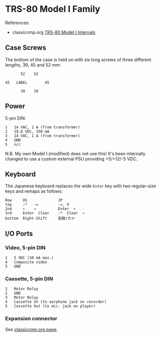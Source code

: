 TRS-80 Model I Family
=====================

References:
- classiccmp.org [TRS-80 Model I Internals][ccmp-1-int]


Case Screws
-----------

The bottom of the case is held on with six long screws of three different
lengths, 39, 45 and 52 mm:


           52    52

    45   LABEL        45

           39    39


Power
-----

5-pin DIN:

    1   14 VAC, 1 A (from transformer)
    2   19.8 VDC, 350 mA
    3   14 VAC, 1 A (from transformer)
    4   GND
    5   n/c

N.B. My own Model I (modified) does not use this! It's been internally
changed to use a custom external PSU providing +5/+12/-5 VDC.


Keyboard
--------

The Japanese keyboard replaces the wide `Enter` key with two
regular-size keys and remaps as follows:

    Row     US              JP
    top     :*   -=         -=, ¥
    2nd     ←    →          Enter  ←
    3rd     Enter  Clear    :*  Clear  →
    bottom  Right-Shift     英数/カナ


I/O Ports
---------

### Video, 5-pin DIN

    1   5 VDC (30 mA max.)
    4   Composite video
    5   GND

### Cassette, 5-pin DIN

    1   Motor Relay
    2   GND
    3   Motor Relay
    4   Cassette In (to earphone jack on recorder)
    5   Cassette Out (to mic. jack on player)

### Expansion connector

See [classiccmp.org page][ccmp-1-int].



<!-------------------------------------------------------------------->
[ccmp-1-int]: http://www.classiccmp.org/cpmarchives/trs80/mirrors/kjsl/www.kjsl.com/trs80/mod1intern.html
